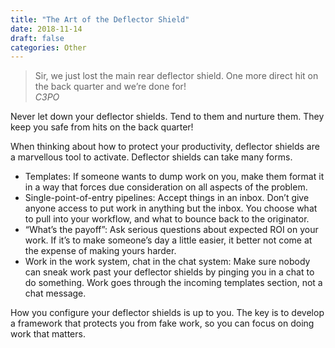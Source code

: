 ```yaml
---
title: "The Art of the Deflector Shield"
date: 2018-11-14
draft: false
categories: Other
---
```


>Sir, we just lost the main rear deflector shield. One more direct hit on the back quarter and we’re done for!  
*C3PO*

Never let down your deflector shields. Tend to them and nurture them. They keep you safe from hits on the back quarter!

When thinking about how to protect your productivity, deflector shields are a marvellous tool to activate. Deflector shields can take many forms. 

* Templates: If someone wants to dump work on you, make them format it in a way that forces due consideration on all aspects of the problem. 
* Single-point-of-entry pipelines: Accept things in an inbox. Don’t give anyone access to put work in anything but the inbox. You choose what to pull into your workflow, and what to bounce back to the originator.
* “What’s the payoff”: Ask serious questions about expected ROI on your work. If it’s to make someone’s day a little easier, it better not come at the expense of making yours harder. 
* Work in the work system, chat in the chat system: Make sure nobody can sneak work past your deflector shields by pinging you in a chat to do something. Work goes through the incoming templates section, not a chat message.

How you configure your deflector shields is up to you. The key is to develop a framework that protects you from fake work, so you can focus on doing work that matters.

